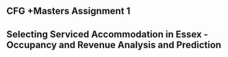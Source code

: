 ## CFG +Masters Assignment 1  
## Selecting Serviced Accommodation in Essex - Occupancy and Revenue Analysis and Prediction 
